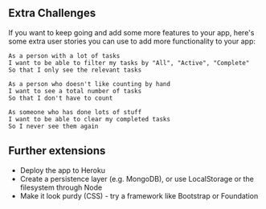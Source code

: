 ## Extra Challenges

If you want to keep going and add some more features to your app, here's some extra user stories you can use to add more functionality to your app:

```
As a person with a lot of tasks
I want to be able to filter my tasks by "All", "Active", "Complete"
So that I only see the relevant tasks

As a person who doesn't like counting by hand
I want to see a total number of tasks
So that I don't have to count

As someone who has done lots of stuff
I want to be able to clear my completed tasks
So I never see them again
```

## Further extensions

* Deploy the app to Heroku
* Create a persistence layer (e.g. MongoDB), or use LocalStorage or the filesystem through Node
* Make it look purdy (CSS) - try a framework like Bootstrap or Foundation
